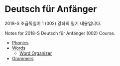 # Deutsch für Anfänger

2018-S 초급독일어 1 (002) 강좌의 필기 내용입니다.

Notes for 2018-S Deutsch für Anfänger (002) Course.

- [Phonics](aussprache.md)
- [Words](worter.md)
  - [Word Organizer](organizer)
- [Grammers](grammatik.md)
